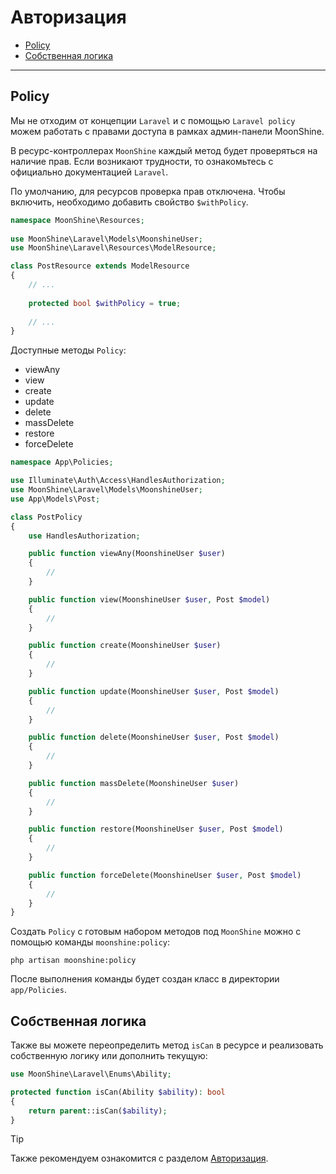 # Авторизация

- [Policy](#policy)
- [Собственная логика](#is-can)

---

<a name="policy"></a>
## Policy

Мы не отходим от концепции `Laravel` и с помощью `Laravel policy` можем работать с правами доступа в рамках админ-панели MoonShine.

В ресурс-контроллерах `MoonShine` каждый метод будет проверяться на наличие прав.
Если возникают трудности, то ознакомьтесь с официально документацией `Laravel`.

По умолчанию, для ресурсов проверка прав отключена.
Чтобы включить, необходимо добавить свойство `$withPolicy`.

```php
namespace MoonShine\Resources;
 
use MoonShine\Laravel\Models\MoonshineUser;
use MoonShine\Laravel\Resources\ModelResource;

class PostResource extends ModelResource
{
    // ...
   
    protected bool $withPolicy = true; 
   
    // ...
}
```

Доступные методы `Policy`:

- viewAny
- view
- create
- update
- delete
- massDelete
- restore
- forceDelete

```php
namespace App\Policies;

use Illuminate\Auth\Access\HandlesAuthorization;
use MoonShine\Laravel\Models\MoonshineUser;
use App\Models\Post;

class PostPolicy
{
    use HandlesAuthorization;

    public function viewAny(MoonshineUser $user)
    {
        //
    }

    public function view(MoonshineUser $user, Post $model)
    {
        //
    }

    public function create(MoonshineUser $user)
    {
        //
    }

    public function update(MoonshineUser $user, Post $model)
    {
        //
    }

    public function delete(MoonshineUser $user, Post $model)
    {
        //
    }

    public function massDelete(MoonshineUser $user)
    {
        //
    }

    public function restore(MoonshineUser $user, Post $model)
    {
        //
    }

    public function forceDelete(MoonshineUser $user, Post $model)
    {
        //
    }
}
```

Создать `Policy` с готовым набором методов под `MoonShine` можно с помощью команды `moonshine:policy`:

```shell
php artisan moonshine:policy
```

После выполнения команды будет создан класс в директории `app/Policies`.

<a name="is-can"></a>
## Собственная логика

Также вы можете переопределить метод `isCan` в ресурсе и реализовать собственную логику или дополнить текущую:

```php
use MoonShine\Laravel\Enums\Ability;

protected function isCan(Ability $ability): bool
{
    return parent::isCan($ability);
}
```

> [!TIP]
> Также рекомендуем ознакомится с разделом [Авторизация](/docs/{{version}}/advanced/authorization).
